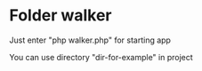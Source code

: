 # Folder walker

Just enter "php walker.php" for starting app

You can use directory "dir-for-example" in project